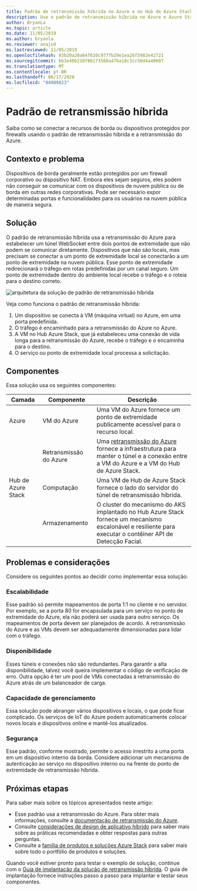 ```yaml
---
title: Padrão de retransmissão híbrida no Azure e no Hub de Azure Stack
description: Use o padrão de retransmissão híbrida no Azure e Azure Stack Hub para se conectar aos recursos de borda protegidos por firewalls.
author: BryanLa
ms.topic: article
ms.date: 11/05/2019
ms.author: bryanla
ms.reviewer: anajod
ms.lastreviewed: 11/05/2019
ms.openlocfilehash: 03b20a20a04f620c977fb20e1ea26f5982e42721
ms.sourcegitcommit: bb3e40b210f86173568a47ba18c3cc50d4a40607
ms.translationtype: MT
ms.contentlocale: pt-BR
ms.lasthandoff: 06/17/2020
ms.locfileid: "84909823"
---
```

# <a name="hybrid-relay-pattern"></a>Padrão de retransmissão híbrida

Saiba como se conectar a recursos de borda ou dispositivos protegidos por firewalls usando o padrão de retransmissão híbrida e a retransmissão do Azure.

## <a name="context-and-problem"></a>Contexto e problema

Dispositivos de borda geralmente estão protegidos por um firewall corporativo ou dispositivo NAT. Embora eles sejam seguros, eles podem não conseguir se comunicar com os dispositivos de nuvem pública ou de borda em outras redes corporativas. Pode ser necessário expor determinadas portas e funcionalidades para os usuários na nuvem pública de maneira segura.

## <a name="solution"></a>Solução

O padrão de retransmissão híbrida usa a retransmissão do Azure para estabelecer um túnel WebSocket entre dois pontos de extremidade que não podem se comunicar diretamente. Dispositivos que não são locais, mas precisam se conectar a um ponto de extremidade local se conectarão a um ponto de extremidade na nuvem pública. Esse ponto de extremidade redirecionará o tráfego em rotas predefinidas por um canal seguro. Um ponto de extremidade dentro do ambiente local recebe o tráfego e o roteia para o destino correto.

![arquitetura da solução de padrão de retransmissão híbrida](media/pattern-hybrid-relay/solution-architecture.png)

Veja como funciona o padrão de retransmissão híbrida:

1. Um dispositivo se conecta à VM (máquina virtual) no Azure, em uma porta predefinida.
2. O tráfego é encaminhado para a retransmissão do Azure no Azure.
3. A VM no Hub Azure Stack, que já estabeleceu uma conexão de vida longa para a retransmissão do Azure, recebe o tráfego e o encaminha para o destino.
4. O serviço ou ponto de extremidade local processa a solicitação.

## <a name="components"></a>Componentes

Essa solução usa os seguintes componentes:

| Camada | Componente | Descrição |
|----------|-----------|-------------|
| Azure | VM do Azure | Uma VM do Azure fornece um ponto de extremidade publicamente acessível para o recurso local. |
| | Retransmissão do Azure | Uma [retransmissão do Azure](/azure/azure-relay/) fornece a infraestrutura para manter o túnel e a conexão entre a VM do Azure e a VM do Hub de Azure Stack.|
| Hub de Azure Stack | Computação | Uma VM de Hub de Azure Stack fornece o lado do servidor do túnel de retransmissão híbrida. |
| | Armazenamento | O cluster do mecanismo do AKS implantado no Hub Azure Stack fornece um mecanismo escalonável e resiliente para executar o contêiner API de Detecção Facial.|

## <a name="issues-and-considerations"></a>Problemas e considerações

Considere os seguintes pontos ao decidir como implementar essa solução:

### <a name="scalability"></a>Escalabilidade

Esse padrão só permite mapeamentos de porta 1:1 no cliente e no servidor. Por exemplo, se a porta 80 for encapsulada para um serviço no ponto de extremidade do Azure, ela não poderá ser usada para outro serviço. Os mapeamentos de porta devem ser planejados de acordo. A retransmissão do Azure e as VMs devem ser adequadamente dimensionadas para lidar com o tráfego.

### <a name="availability"></a>Disponibilidade

Esses túneis e conexões não são redundantes. Para garantir a alta disponibilidade, talvez você queira implementar o código de verificação de erro. Outra opção é ter um pool de VMs conectadas à retransmissão do Azure atrás de um balanceador de carga.

### <a name="manageability"></a>Capacidade de gerenciamento

Essa solução pode abranger vários dispositivos e locais, o que pode ficar complicado. Os serviços de IoT do Azure podem automaticamente colocar novos locais e dispositivos online e mantê-los atualizados.

### <a name="security"></a>Segurança

Esse padrão, conforme mostrado, permite o acesso irrestrito a uma porta em um dispositivo interno da borda. Considere adicionar um mecanismo de autenticação ao serviço no dispositivo interno ou na frente do ponto de extremidade de retransmissão híbrida.

## <a name="next-steps"></a>Próximas etapas

Para saber mais sobre os tópicos apresentados neste artigo:

- Esse padrão usa a retransmissão do Azure. Para obter mais informações, consulte a [documentação de retransmissão do Azure](/azure/azure-relay/).
- Consulte [considerações de design de aplicativo híbrido](overview-app-design-considerations.md) para saber mais sobre as práticas recomendadas e obter respostas para outras perguntas.
- Consulte a [família de produtos e soluções Azure Stack](/azure-stack) para saber mais sobre todo o portfólio de produtos e soluções.

Quando você estiver pronto para testar o exemplo de solução, continue com o [Guia de implantação da solução de retransmissão híbrida](https://aka.ms/hybridrelaydeployment). O guia de implantação fornece instruções passo a passo para implantar e testar seus componentes.